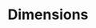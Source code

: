 ---
bigquery: https://console.cloud.google.com/bigquery?p=covid-19-dimensions-ai&page=table&d=data&t=publications
contributors: Digital Science, https://www.digital-science.com/
cost: Free for personal, non-commercial use.
description: Dimensions contains more than 100 million publications, ranging from
  articles published in scholarly journals, books and book chapters, to preprints
  and conference proceedings. All publications are contextualized with linked data
  sets, funding, publications, patents, clinical trials, and policy documents. You
  can also view associated categories, funders, institutions, and researcher profiles.
documentation: https://docs.dimensions.ai/bigquery/index.html
last_edit: 04/07/2022, 12:46:16
location: https://www.dimensions.ai/products/free/
maintained_by: Digital Science, https://www.digital-science.com/
schema_fields:
- expiration_date
- proceedings_title
- inventor_names
- isbn
- book_title
- current_assignee_countries
- created_date
- associated_publication_arxiv_id
- research_org_state_codes
- concepts
- funding_nzd
- citations_count
- application_number
- expiration_year
- category_hrcs_hc
- funding_cny
- registry
- kind
- funding_gbp
- date_imported_gbq
- legal_events
- relationships
- category_bra
- funding_details
- associated_publication_doi
- publication_date
- eisbn
- status
- ipcr
- conference
- id
- address
- acknowledgements
- mesh_headings
- granted_year
- conditions
- funding_eur
- linkout
- publisher
- funder_org_state_codes
- embargo_date
- gender
- funding_chf
- associated_publication_pmid
- publication_ids
- journal_lists
- cpc
- supporting_grant_ids
- end_date
- license
- filing_status
- subtitles
- resulting_publication_ids
- pmid
- current_assignee_orgs
- filing_year
- volume
- investigators
- repository_url
- funding_amount
- external_ids
- source_id
- active_years
- current_assignee
- clinical_trial_ids
- funder_countries
- research_org_countries
- patent_ids
- open_access_categories_v2
- category_uoa
- abstract
- category_rcdc
- date_print
- editors
- category_for
- research_org_city_names
- jurisdiction
- research_org_country_names
- aliases
- category_icrp_cso
- original_title
- funding_currency
- name
- legal_status
- wikipedia_url
- assignee_orgs
- reference_ids
- funder_org_cities
- pmcid
- authors
- journal
- acronym
- funding_usd
- associated_publication_id
- grant_number
- associated_grant_ids
- filing_date
- foa_number
- original_assignee_orgs
- email_address
- original_assignee_countries
- established
- original_assignee
- end_year
- category_hrcs_rac
- organisation_details
- priority_date
- assignee_countries
- funding_cad
- arxiv_id
- repository_name
- cited_by_ids
- researcher_ids
- types
- category_hra
- category_icrp_ct
- family_members_ids
- year
- book_series_title
- phase
- start_date
- date_inserted
- links
- priority_year
- resulting_publication_doi
- altmetrics
- date_modified
- language
- original_abstract
- categories
- date_normal
- date_online
- start_year
- family_id
- mesh_terms
- open_access_categories
- parent_id
- funding_aud
- description
- research_org_state_names
- type
- citations
- brief_title
- research_orgs
- title
- date
- acronyms
- category_sdg
- publication_year
- doi
- funder_org_countries
- funder_org
- repository_id
- family_count
- funder_orgs
- citation_string
- metrics
- research_org_cities
- funding_jpy
- funder_org_acronyms
- pages
- interventions
- labels
- granted_date
- issue
shortname: dimensions
tags:
- scholarly literature
- patents
- funding
- clinical trials
- academic profiles
terms_of_use: 'Use of both the Dimensions COVID-19 dataset and full Dimensions dataset
  are subject to the Dimensions Terms of use: https://www.dimensions.ai/policies-terms-legal '
title: Dimensions
uuid: dcff88bd-fe6b-4fdb-8159-809bf9d7bc1c
---